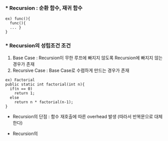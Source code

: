 ### * Recursion : 순환 함수, 재귀 함수
```
ex) func(){
  func(){
  ... }
}
```
### * Recursion의 성립조건 조건
1. Base Case : Recursion이 무한 루프에 빠지지 않도록 Recursion에 빠지지 않는 경우가 존재
2. Recursive Case : Base Case로 수렴하게 만드는 경우가 존재
```
ex) Factorial
public static int factorial(int n){
  if(n == 0)
    return 1;
  else
    return n * factorial(n-1);
}
```
* Recursion의 단점 : 함수 재호출에 따른 overhead 발생 (따라서 반복문으로 대체한다)

* Recursion의 
